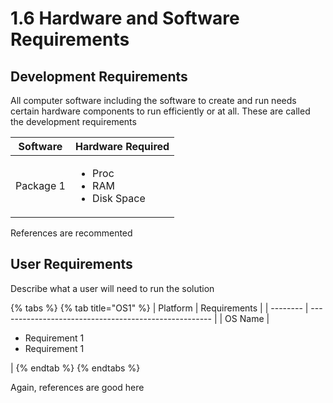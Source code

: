 # 1.6 Hardware and Software Requirements

## Development Requirements

All computer software including the software to create and run needs certain hardware components to run efficiently or at all. These are called the development requirements

| Software  | Hardware Required                                     |
| --------- | ----------------------------------------------------- |
| Package 1 | <ul><li>Proc</li><li>RAM</li><li>Disk Space</li></ul> |

References are recommented

## User Requirements

Describe what a user will need to run the solution

{% tabs %}
{% tab title="OS1" %}
| Platform | Requirements                                          |
| -------- | ----------------------------------------------------- |
| OS Name  | <ul><li>Requirement 1</li><li>Requirement 1</li></ul> |
{% endtab %}
{% endtabs %}

Again, references are good here
